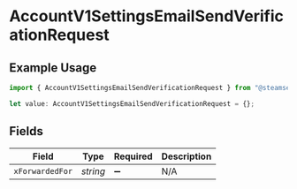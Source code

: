 # AccountV1SettingsEmailSendVerificationRequest

## Example Usage

```typescript
import { AccountV1SettingsEmailSendVerificationRequest } from "@steamsets/client-ts/models/operations";

let value: AccountV1SettingsEmailSendVerificationRequest = {};
```

## Fields

| Field              | Type               | Required           | Description        |
| ------------------ | ------------------ | ------------------ | ------------------ |
| `xForwardedFor`    | *string*           | :heavy_minus_sign: | N/A                |